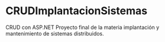 # CRUDImplantacionSistemas
CRUD con ASP.NET
Proyecto final de la materia implantación y mantenimiento de sistemas distribuidos.
